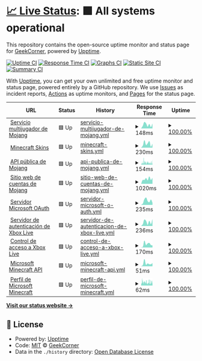 # [📈 Live Status](https://GeekCornerGH.github.io/helios-status-page): <!--live status--> **🟩 All systems operational**

This repository contains the open-source uptime monitor and status page for [GeekCorner](https://ytgeek.gq), powered by [Upptime](https://github.com/upptime/upptime).

[![Uptime CI](https://github.com/GeekCornerGH/helios-status-page/workflows/Uptime%20CI/badge.svg)](https://github.com/GeekCornerGH/helios-status-page/actions?query=workflow%3A%22Uptime+CI%22)
[![Response Time CI](https://github.com/GeekCornerGH/helios-status-page/workflows/Response%20Time%20CI/badge.svg)](https://github.com/GeekCornerGH/helios-status-page/actions?query=workflow%3A%22Response+Time+CI%22)
[![Graphs CI](https://github.com/GeekCornerGH/helios-status-page/workflows/Graphs%20CI/badge.svg)](https://github.com/GeekCornerGH/helios-status-page/actions?query=workflow%3A%22Graphs+CI%22)
[![Static Site CI](https://github.com/GeekCornerGH/helios-status-page/workflows/Static%20Site%20CI/badge.svg)](https://github.com/GeekCornerGH/helios-status-page/actions?query=workflow%3A%22Static+Site+CI%22)
[![Summary CI](https://github.com/GeekCornerGH/helios-status-page/workflows/Summary%20CI/badge.svg)](https://github.com/GeekCornerGH/helios-status-page/actions?query=workflow%3A%22Summary+CI%22)

With [Upptime](https://upptime.js.org), you can get your own unlimited and free uptime monitor and status page, powered entirely by a GitHub repository. We use [Issues](https://github.com/GeekCornerGH/helios-status-page/issues) as incident reports, [Actions](https://github.com/GeekCornerGH/helios-status-page/actions) as uptime monitors, and [Pages](https://GeekCornerGH.github.io/helios-status-page) for the status page.

<!--start: status pages-->
<!-- This summary is generated by Upptime (https://github.com/upptime/upptime) -->
<!-- Do not edit this manually, your changes will be overwritten -->
<!-- prettier-ignore -->
| URL | Status | History | Response Time | Uptime |
| --- | ------ | ------- | ------------- | ------ |
| <img alt="" src="https://icons.duckduckgo.com/ip3/session.minecraft.net.ico" height="13"> [Servicio multijugador de Mojang](http://session.minecraft.net) | 🟩 Up | [servicio-multijugador-de-mojang.yml](https://github.com/Clyzer/mangos-status-page/commits/HEAD/history/servicio-multijugador-de-mojang.yml) | <details><summary><img alt="Response time graph" src="./graphs/servicio-multijugador-de-mojang/response-time-week.png" height="20"> 148ms</summary><br><a href="https://Clyzer.github.io/mangos-status-page/history/servicio-multijugador-de-mojang"><img alt="Response time 112" src="https://img.shields.io/endpoint?url=https%3A%2F%2Fraw.githubusercontent.com%2FClyzer%2Fmangos-status-page%2FHEAD%2Fapi%2Fservicio-multijugador-de-mojang%2Fresponse-time.json"></a><br><a href="https://Clyzer.github.io/mangos-status-page/history/servicio-multijugador-de-mojang"><img alt="24-hour response time 189" src="https://img.shields.io/endpoint?url=https%3A%2F%2Fraw.githubusercontent.com%2FClyzer%2Fmangos-status-page%2FHEAD%2Fapi%2Fservicio-multijugador-de-mojang%2Fresponse-time-day.json"></a><br><a href="https://Clyzer.github.io/mangos-status-page/history/servicio-multijugador-de-mojang"><img alt="7-day response time 148" src="https://img.shields.io/endpoint?url=https%3A%2F%2Fraw.githubusercontent.com%2FClyzer%2Fmangos-status-page%2FHEAD%2Fapi%2Fservicio-multijugador-de-mojang%2Fresponse-time-week.json"></a><br><a href="https://Clyzer.github.io/mangos-status-page/history/servicio-multijugador-de-mojang"><img alt="30-day response time 112" src="https://img.shields.io/endpoint?url=https%3A%2F%2Fraw.githubusercontent.com%2FClyzer%2Fmangos-status-page%2FHEAD%2Fapi%2Fservicio-multijugador-de-mojang%2Fresponse-time-month.json"></a><br><a href="https://Clyzer.github.io/mangos-status-page/history/servicio-multijugador-de-mojang"><img alt="1-year response time 112" src="https://img.shields.io/endpoint?url=https%3A%2F%2Fraw.githubusercontent.com%2FClyzer%2Fmangos-status-page%2FHEAD%2Fapi%2Fservicio-multijugador-de-mojang%2Fresponse-time-year.json"></a></details> | <details><summary><a href="https://Clyzer.github.io/mangos-status-page/history/servicio-multijugador-de-mojang">100.00%</a></summary><a href="https://Clyzer.github.io/mangos-status-page/history/servicio-multijugador-de-mojang"><img alt="All-time uptime 100.00%" src="https://img.shields.io/endpoint?url=https%3A%2F%2Fraw.githubusercontent.com%2FClyzer%2Fmangos-status-page%2FHEAD%2Fapi%2Fservicio-multijugador-de-mojang%2Fuptime.json"></a><br><a href="https://Clyzer.github.io/mangos-status-page/history/servicio-multijugador-de-mojang"><img alt="24-hour uptime 100.00%" src="https://img.shields.io/endpoint?url=https%3A%2F%2Fraw.githubusercontent.com%2FClyzer%2Fmangos-status-page%2FHEAD%2Fapi%2Fservicio-multijugador-de-mojang%2Fuptime-day.json"></a><br><a href="https://Clyzer.github.io/mangos-status-page/history/servicio-multijugador-de-mojang"><img alt="7-day uptime 100.00%" src="https://img.shields.io/endpoint?url=https%3A%2F%2Fraw.githubusercontent.com%2FClyzer%2Fmangos-status-page%2FHEAD%2Fapi%2Fservicio-multijugador-de-mojang%2Fuptime-week.json"></a><br><a href="https://Clyzer.github.io/mangos-status-page/history/servicio-multijugador-de-mojang"><img alt="30-day uptime 100.00%" src="https://img.shields.io/endpoint?url=https%3A%2F%2Fraw.githubusercontent.com%2FClyzer%2Fmangos-status-page%2FHEAD%2Fapi%2Fservicio-multijugador-de-mojang%2Fuptime-month.json"></a><br><a href="https://Clyzer.github.io/mangos-status-page/history/servicio-multijugador-de-mojang"><img alt="1-year uptime 100.00%" src="https://img.shields.io/endpoint?url=https%3A%2F%2Fraw.githubusercontent.com%2FClyzer%2Fmangos-status-page%2FHEAD%2Fapi%2Fservicio-multijugador-de-mojang%2Fuptime-year.json"></a></details>
| <img alt="" src="https://icons.duckduckgo.com/ip3/textures.minecraft.net.ico" height="13"> [Minecraft Skins](https://textures.minecraft.net) | 🟩 Up | [minecraft-skins.yml](https://github.com/Clyzer/mangos-status-page/commits/HEAD/history/minecraft-skins.yml) | <details><summary><img alt="Response time graph" src="./graphs/minecraft-skins/response-time-week.png" height="20"> 230ms</summary><br><a href="https://Clyzer.github.io/mangos-status-page/history/minecraft-skins"><img alt="Response time 220" src="https://img.shields.io/endpoint?url=https%3A%2F%2Fraw.githubusercontent.com%2FClyzer%2Fmangos-status-page%2FHEAD%2Fapi%2Fminecraft-skins%2Fresponse-time.json"></a><br><a href="https://Clyzer.github.io/mangos-status-page/history/minecraft-skins"><img alt="24-hour response time 225" src="https://img.shields.io/endpoint?url=https%3A%2F%2Fraw.githubusercontent.com%2FClyzer%2Fmangos-status-page%2FHEAD%2Fapi%2Fminecraft-skins%2Fresponse-time-day.json"></a><br><a href="https://Clyzer.github.io/mangos-status-page/history/minecraft-skins"><img alt="7-day response time 230" src="https://img.shields.io/endpoint?url=https%3A%2F%2Fraw.githubusercontent.com%2FClyzer%2Fmangos-status-page%2FHEAD%2Fapi%2Fminecraft-skins%2Fresponse-time-week.json"></a><br><a href="https://Clyzer.github.io/mangos-status-page/history/minecraft-skins"><img alt="30-day response time 168" src="https://img.shields.io/endpoint?url=https%3A%2F%2Fraw.githubusercontent.com%2FClyzer%2Fmangos-status-page%2FHEAD%2Fapi%2Fminecraft-skins%2Fresponse-time-month.json"></a><br><a href="https://Clyzer.github.io/mangos-status-page/history/minecraft-skins"><img alt="1-year response time 171" src="https://img.shields.io/endpoint?url=https%3A%2F%2Fraw.githubusercontent.com%2FClyzer%2Fmangos-status-page%2FHEAD%2Fapi%2Fminecraft-skins%2Fresponse-time-year.json"></a></details> | <details><summary><a href="https://Clyzer.github.io/mangos-status-page/history/minecraft-skins">100.00%</a></summary><a href="https://Clyzer.github.io/mangos-status-page/history/minecraft-skins"><img alt="All-time uptime 100.00%" src="https://img.shields.io/endpoint?url=https%3A%2F%2Fraw.githubusercontent.com%2FClyzer%2Fmangos-status-page%2FHEAD%2Fapi%2Fminecraft-skins%2Fuptime.json"></a><br><a href="https://Clyzer.github.io/mangos-status-page/history/minecraft-skins"><img alt="24-hour uptime 100.00%" src="https://img.shields.io/endpoint?url=https%3A%2F%2Fraw.githubusercontent.com%2FClyzer%2Fmangos-status-page%2FHEAD%2Fapi%2Fminecraft-skins%2Fuptime-day.json"></a><br><a href="https://Clyzer.github.io/mangos-status-page/history/minecraft-skins"><img alt="7-day uptime 100.00%" src="https://img.shields.io/endpoint?url=https%3A%2F%2Fraw.githubusercontent.com%2FClyzer%2Fmangos-status-page%2FHEAD%2Fapi%2Fminecraft-skins%2Fuptime-week.json"></a><br><a href="https://Clyzer.github.io/mangos-status-page/history/minecraft-skins"><img alt="30-day uptime 100.00%" src="https://img.shields.io/endpoint?url=https%3A%2F%2Fraw.githubusercontent.com%2FClyzer%2Fmangos-status-page%2FHEAD%2Fapi%2Fminecraft-skins%2Fuptime-month.json"></a><br><a href="https://Clyzer.github.io/mangos-status-page/history/minecraft-skins"><img alt="1-year uptime 100.00%" src="https://img.shields.io/endpoint?url=https%3A%2F%2Fraw.githubusercontent.com%2FClyzer%2Fmangos-status-page%2FHEAD%2Fapi%2Fminecraft-skins%2Fuptime-year.json"></a></details>
| <img alt="" src="https://icons.duckduckgo.com/ip3/api.mojang.com.ico" height="13"> [API pública de Mojang](https://api.mojang.com/) | 🟩 Up | [api-publica-de-mojang.yml](https://github.com/Clyzer/mangos-status-page/commits/HEAD/history/api-publica-de-mojang.yml) | <details><summary><img alt="Response time graph" src="./graphs/api-publica-de-mojang/response-time-week.png" height="20"> 154ms</summary><br><a href="https://Clyzer.github.io/mangos-status-page/history/api-publica-de-mojang"><img alt="Response time 178" src="https://img.shields.io/endpoint?url=https%3A%2F%2Fraw.githubusercontent.com%2FClyzer%2Fmangos-status-page%2FHEAD%2Fapi%2Fapi-publica-de-mojang%2Fresponse-time.json"></a><br><a href="https://Clyzer.github.io/mangos-status-page/history/api-publica-de-mojang"><img alt="24-hour response time 134" src="https://img.shields.io/endpoint?url=https%3A%2F%2Fraw.githubusercontent.com%2FClyzer%2Fmangos-status-page%2FHEAD%2Fapi%2Fapi-publica-de-mojang%2Fresponse-time-day.json"></a><br><a href="https://Clyzer.github.io/mangos-status-page/history/api-publica-de-mojang"><img alt="7-day response time 154" src="https://img.shields.io/endpoint?url=https%3A%2F%2Fraw.githubusercontent.com%2FClyzer%2Fmangos-status-page%2FHEAD%2Fapi%2Fapi-publica-de-mojang%2Fresponse-time-week.json"></a><br><a href="https://Clyzer.github.io/mangos-status-page/history/api-publica-de-mojang"><img alt="30-day response time 178" src="https://img.shields.io/endpoint?url=https%3A%2F%2Fraw.githubusercontent.com%2FClyzer%2Fmangos-status-page%2FHEAD%2Fapi%2Fapi-publica-de-mojang%2Fresponse-time-month.json"></a><br><a href="https://Clyzer.github.io/mangos-status-page/history/api-publica-de-mojang"><img alt="1-year response time 178" src="https://img.shields.io/endpoint?url=https%3A%2F%2Fraw.githubusercontent.com%2FClyzer%2Fmangos-status-page%2FHEAD%2Fapi%2Fapi-publica-de-mojang%2Fresponse-time-year.json"></a></details> | <details><summary><a href="https://Clyzer.github.io/mangos-status-page/history/api-publica-de-mojang">100.00%</a></summary><a href="https://Clyzer.github.io/mangos-status-page/history/api-publica-de-mojang"><img alt="All-time uptime 100.00%" src="https://img.shields.io/endpoint?url=https%3A%2F%2Fraw.githubusercontent.com%2FClyzer%2Fmangos-status-page%2FHEAD%2Fapi%2Fapi-publica-de-mojang%2Fuptime.json"></a><br><a href="https://Clyzer.github.io/mangos-status-page/history/api-publica-de-mojang"><img alt="24-hour uptime 100.00%" src="https://img.shields.io/endpoint?url=https%3A%2F%2Fraw.githubusercontent.com%2FClyzer%2Fmangos-status-page%2FHEAD%2Fapi%2Fapi-publica-de-mojang%2Fuptime-day.json"></a><br><a href="https://Clyzer.github.io/mangos-status-page/history/api-publica-de-mojang"><img alt="7-day uptime 100.00%" src="https://img.shields.io/endpoint?url=https%3A%2F%2Fraw.githubusercontent.com%2FClyzer%2Fmangos-status-page%2FHEAD%2Fapi%2Fapi-publica-de-mojang%2Fuptime-week.json"></a><br><a href="https://Clyzer.github.io/mangos-status-page/history/api-publica-de-mojang"><img alt="30-day uptime 100.00%" src="https://img.shields.io/endpoint?url=https%3A%2F%2Fraw.githubusercontent.com%2FClyzer%2Fmangos-status-page%2FHEAD%2Fapi%2Fapi-publica-de-mojang%2Fuptime-month.json"></a><br><a href="https://Clyzer.github.io/mangos-status-page/history/api-publica-de-mojang"><img alt="1-year uptime 100.00%" src="https://img.shields.io/endpoint?url=https%3A%2F%2Fraw.githubusercontent.com%2FClyzer%2Fmangos-status-page%2FHEAD%2Fapi%2Fapi-publica-de-mojang%2Fuptime-year.json"></a></details>
| <img alt="" src="https://icons.duckduckgo.com/ip3/account.mojang.com.ico" height="13"> [Sitio web de cuentas de Mojang](https://account.mojang.com/login) | 🟩 Up | [sitio-web-de-cuentas-de-mojang.yml](https://github.com/Clyzer/mangos-status-page/commits/HEAD/history/sitio-web-de-cuentas-de-mojang.yml) | <details><summary><img alt="Response time graph" src="./graphs/sitio-web-de-cuentas-de-mojang/response-time-week.png" height="20"> 1020ms</summary><br><a href="https://Clyzer.github.io/mangos-status-page/history/sitio-web-de-cuentas-de-mojang"><img alt="Response time 1079" src="https://img.shields.io/endpoint?url=https%3A%2F%2Fraw.githubusercontent.com%2FClyzer%2Fmangos-status-page%2FHEAD%2Fapi%2Fsitio-web-de-cuentas-de-mojang%2Fresponse-time.json"></a><br><a href="https://Clyzer.github.io/mangos-status-page/history/sitio-web-de-cuentas-de-mojang"><img alt="24-hour response time 1248" src="https://img.shields.io/endpoint?url=https%3A%2F%2Fraw.githubusercontent.com%2FClyzer%2Fmangos-status-page%2FHEAD%2Fapi%2Fsitio-web-de-cuentas-de-mojang%2Fresponse-time-day.json"></a><br><a href="https://Clyzer.github.io/mangos-status-page/history/sitio-web-de-cuentas-de-mojang"><img alt="7-day response time 1020" src="https://img.shields.io/endpoint?url=https%3A%2F%2Fraw.githubusercontent.com%2FClyzer%2Fmangos-status-page%2FHEAD%2Fapi%2Fsitio-web-de-cuentas-de-mojang%2Fresponse-time-week.json"></a><br><a href="https://Clyzer.github.io/mangos-status-page/history/sitio-web-de-cuentas-de-mojang"><img alt="30-day response time 1079" src="https://img.shields.io/endpoint?url=https%3A%2F%2Fraw.githubusercontent.com%2FClyzer%2Fmangos-status-page%2FHEAD%2Fapi%2Fsitio-web-de-cuentas-de-mojang%2Fresponse-time-month.json"></a><br><a href="https://Clyzer.github.io/mangos-status-page/history/sitio-web-de-cuentas-de-mojang"><img alt="1-year response time 1079" src="https://img.shields.io/endpoint?url=https%3A%2F%2Fraw.githubusercontent.com%2FClyzer%2Fmangos-status-page%2FHEAD%2Fapi%2Fsitio-web-de-cuentas-de-mojang%2Fresponse-time-year.json"></a></details> | <details><summary><a href="https://Clyzer.github.io/mangos-status-page/history/sitio-web-de-cuentas-de-mojang">100.00%</a></summary><a href="https://Clyzer.github.io/mangos-status-page/history/sitio-web-de-cuentas-de-mojang"><img alt="All-time uptime 100.00%" src="https://img.shields.io/endpoint?url=https%3A%2F%2Fraw.githubusercontent.com%2FClyzer%2Fmangos-status-page%2FHEAD%2Fapi%2Fsitio-web-de-cuentas-de-mojang%2Fuptime.json"></a><br><a href="https://Clyzer.github.io/mangos-status-page/history/sitio-web-de-cuentas-de-mojang"><img alt="24-hour uptime 100.00%" src="https://img.shields.io/endpoint?url=https%3A%2F%2Fraw.githubusercontent.com%2FClyzer%2Fmangos-status-page%2FHEAD%2Fapi%2Fsitio-web-de-cuentas-de-mojang%2Fuptime-day.json"></a><br><a href="https://Clyzer.github.io/mangos-status-page/history/sitio-web-de-cuentas-de-mojang"><img alt="7-day uptime 100.00%" src="https://img.shields.io/endpoint?url=https%3A%2F%2Fraw.githubusercontent.com%2FClyzer%2Fmangos-status-page%2FHEAD%2Fapi%2Fsitio-web-de-cuentas-de-mojang%2Fuptime-week.json"></a><br><a href="https://Clyzer.github.io/mangos-status-page/history/sitio-web-de-cuentas-de-mojang"><img alt="30-day uptime 100.00%" src="https://img.shields.io/endpoint?url=https%3A%2F%2Fraw.githubusercontent.com%2FClyzer%2Fmangos-status-page%2FHEAD%2Fapi%2Fsitio-web-de-cuentas-de-mojang%2Fuptime-month.json"></a><br><a href="https://Clyzer.github.io/mangos-status-page/history/sitio-web-de-cuentas-de-mojang"><img alt="1-year uptime 100.00%" src="https://img.shields.io/endpoint?url=https%3A%2F%2Fraw.githubusercontent.com%2FClyzer%2Fmangos-status-page%2FHEAD%2Fapi%2Fsitio-web-de-cuentas-de-mojang%2Fuptime-year.json"></a></details>
| <img alt="" src="https://icons.duckduckgo.com/ip3/login.microsoftonline.com.ico" height="13"> [Servidor Microsoft OAuth](https://login.microsoftonline.com/consumers/oauth2/v2.0/token) | 🟩 Up | [servidor-microsoft-o-auth.yml](https://github.com/Clyzer/mangos-status-page/commits/HEAD/history/servidor-microsoft-o-auth.yml) | <details><summary><img alt="Response time graph" src="./graphs/servidor-microsoft-o-auth/response-time-week.png" height="20"> 235ms</summary><br><a href="https://Clyzer.github.io/mangos-status-page/history/servidor-microsoft-o-auth"><img alt="Response time 201" src="https://img.shields.io/endpoint?url=https%3A%2F%2Fraw.githubusercontent.com%2FClyzer%2Fmangos-status-page%2FHEAD%2Fapi%2Fservidor-microsoft-o-auth%2Fresponse-time.json"></a><br><a href="https://Clyzer.github.io/mangos-status-page/history/servidor-microsoft-o-auth"><img alt="24-hour response time 116" src="https://img.shields.io/endpoint?url=https%3A%2F%2Fraw.githubusercontent.com%2FClyzer%2Fmangos-status-page%2FHEAD%2Fapi%2Fservidor-microsoft-o-auth%2Fresponse-time-day.json"></a><br><a href="https://Clyzer.github.io/mangos-status-page/history/servidor-microsoft-o-auth"><img alt="7-day response time 235" src="https://img.shields.io/endpoint?url=https%3A%2F%2Fraw.githubusercontent.com%2FClyzer%2Fmangos-status-page%2FHEAD%2Fapi%2Fservidor-microsoft-o-auth%2Fresponse-time-week.json"></a><br><a href="https://Clyzer.github.io/mangos-status-page/history/servidor-microsoft-o-auth"><img alt="30-day response time 201" src="https://img.shields.io/endpoint?url=https%3A%2F%2Fraw.githubusercontent.com%2FClyzer%2Fmangos-status-page%2FHEAD%2Fapi%2Fservidor-microsoft-o-auth%2Fresponse-time-month.json"></a><br><a href="https://Clyzer.github.io/mangos-status-page/history/servidor-microsoft-o-auth"><img alt="1-year response time 201" src="https://img.shields.io/endpoint?url=https%3A%2F%2Fraw.githubusercontent.com%2FClyzer%2Fmangos-status-page%2FHEAD%2Fapi%2Fservidor-microsoft-o-auth%2Fresponse-time-year.json"></a></details> | <details><summary><a href="https://Clyzer.github.io/mangos-status-page/history/servidor-microsoft-o-auth">100.00%</a></summary><a href="https://Clyzer.github.io/mangos-status-page/history/servidor-microsoft-o-auth"><img alt="All-time uptime 100.00%" src="https://img.shields.io/endpoint?url=https%3A%2F%2Fraw.githubusercontent.com%2FClyzer%2Fmangos-status-page%2FHEAD%2Fapi%2Fservidor-microsoft-o-auth%2Fuptime.json"></a><br><a href="https://Clyzer.github.io/mangos-status-page/history/servidor-microsoft-o-auth"><img alt="24-hour uptime 100.00%" src="https://img.shields.io/endpoint?url=https%3A%2F%2Fraw.githubusercontent.com%2FClyzer%2Fmangos-status-page%2FHEAD%2Fapi%2Fservidor-microsoft-o-auth%2Fuptime-day.json"></a><br><a href="https://Clyzer.github.io/mangos-status-page/history/servidor-microsoft-o-auth"><img alt="7-day uptime 100.00%" src="https://img.shields.io/endpoint?url=https%3A%2F%2Fraw.githubusercontent.com%2FClyzer%2Fmangos-status-page%2FHEAD%2Fapi%2Fservidor-microsoft-o-auth%2Fuptime-week.json"></a><br><a href="https://Clyzer.github.io/mangos-status-page/history/servidor-microsoft-o-auth"><img alt="30-day uptime 100.00%" src="https://img.shields.io/endpoint?url=https%3A%2F%2Fraw.githubusercontent.com%2FClyzer%2Fmangos-status-page%2FHEAD%2Fapi%2Fservidor-microsoft-o-auth%2Fuptime-month.json"></a><br><a href="https://Clyzer.github.io/mangos-status-page/history/servidor-microsoft-o-auth"><img alt="1-year uptime 100.00%" src="https://img.shields.io/endpoint?url=https%3A%2F%2Fraw.githubusercontent.com%2FClyzer%2Fmangos-status-page%2FHEAD%2Fapi%2Fservidor-microsoft-o-auth%2Fuptime-year.json"></a></details>
| <img alt="" src="https://icons.duckduckgo.com/ip3/user.auth.xboxlive.com.ico" height="13"> [Servidor de autenticación de Xbox Live](https://user.auth.xboxlive.com/user/authenticate) | 🟩 Up | [servidor-de-autenticacion-de-xbox-live.yml](https://github.com/Clyzer/mangos-status-page/commits/HEAD/history/servidor-de-autenticacion-de-xbox-live.yml) | <details><summary><img alt="Response time graph" src="./graphs/servidor-de-autenticacion-de-xbox-live/response-time-week.png" height="20"> 236ms</summary><br><a href="https://Clyzer.github.io/mangos-status-page/history/servidor-de-autenticacion-de-xbox-live"><img alt="Response time 204" src="https://img.shields.io/endpoint?url=https%3A%2F%2Fraw.githubusercontent.com%2FClyzer%2Fmangos-status-page%2FHEAD%2Fapi%2Fservidor-de-autenticacion-de-xbox-live%2Fresponse-time.json"></a><br><a href="https://Clyzer.github.io/mangos-status-page/history/servidor-de-autenticacion-de-xbox-live"><img alt="24-hour response time 402" src="https://img.shields.io/endpoint?url=https%3A%2F%2Fraw.githubusercontent.com%2FClyzer%2Fmangos-status-page%2FHEAD%2Fapi%2Fservidor-de-autenticacion-de-xbox-live%2Fresponse-time-day.json"></a><br><a href="https://Clyzer.github.io/mangos-status-page/history/servidor-de-autenticacion-de-xbox-live"><img alt="7-day response time 236" src="https://img.shields.io/endpoint?url=https%3A%2F%2Fraw.githubusercontent.com%2FClyzer%2Fmangos-status-page%2FHEAD%2Fapi%2Fservidor-de-autenticacion-de-xbox-live%2Fresponse-time-week.json"></a><br><a href="https://Clyzer.github.io/mangos-status-page/history/servidor-de-autenticacion-de-xbox-live"><img alt="30-day response time 204" src="https://img.shields.io/endpoint?url=https%3A%2F%2Fraw.githubusercontent.com%2FClyzer%2Fmangos-status-page%2FHEAD%2Fapi%2Fservidor-de-autenticacion-de-xbox-live%2Fresponse-time-month.json"></a><br><a href="https://Clyzer.github.io/mangos-status-page/history/servidor-de-autenticacion-de-xbox-live"><img alt="1-year response time 204" src="https://img.shields.io/endpoint?url=https%3A%2F%2Fraw.githubusercontent.com%2FClyzer%2Fmangos-status-page%2FHEAD%2Fapi%2Fservidor-de-autenticacion-de-xbox-live%2Fresponse-time-year.json"></a></details> | <details><summary><a href="https://Clyzer.github.io/mangos-status-page/history/servidor-de-autenticacion-de-xbox-live">100.00%</a></summary><a href="https://Clyzer.github.io/mangos-status-page/history/servidor-de-autenticacion-de-xbox-live"><img alt="All-time uptime 100.00%" src="https://img.shields.io/endpoint?url=https%3A%2F%2Fraw.githubusercontent.com%2FClyzer%2Fmangos-status-page%2FHEAD%2Fapi%2Fservidor-de-autenticacion-de-xbox-live%2Fuptime.json"></a><br><a href="https://Clyzer.github.io/mangos-status-page/history/servidor-de-autenticacion-de-xbox-live"><img alt="24-hour uptime 100.00%" src="https://img.shields.io/endpoint?url=https%3A%2F%2Fraw.githubusercontent.com%2FClyzer%2Fmangos-status-page%2FHEAD%2Fapi%2Fservidor-de-autenticacion-de-xbox-live%2Fuptime-day.json"></a><br><a href="https://Clyzer.github.io/mangos-status-page/history/servidor-de-autenticacion-de-xbox-live"><img alt="7-day uptime 100.00%" src="https://img.shields.io/endpoint?url=https%3A%2F%2Fraw.githubusercontent.com%2FClyzer%2Fmangos-status-page%2FHEAD%2Fapi%2Fservidor-de-autenticacion-de-xbox-live%2Fuptime-week.json"></a><br><a href="https://Clyzer.github.io/mangos-status-page/history/servidor-de-autenticacion-de-xbox-live"><img alt="30-day uptime 100.00%" src="https://img.shields.io/endpoint?url=https%3A%2F%2Fraw.githubusercontent.com%2FClyzer%2Fmangos-status-page%2FHEAD%2Fapi%2Fservidor-de-autenticacion-de-xbox-live%2Fuptime-month.json"></a><br><a href="https://Clyzer.github.io/mangos-status-page/history/servidor-de-autenticacion-de-xbox-live"><img alt="1-year uptime 100.00%" src="https://img.shields.io/endpoint?url=https%3A%2F%2Fraw.githubusercontent.com%2FClyzer%2Fmangos-status-page%2FHEAD%2Fapi%2Fservidor-de-autenticacion-de-xbox-live%2Fuptime-year.json"></a></details>
| <img alt="" src="https://icons.duckduckgo.com/ip3/xsts.auth.xboxlive.com.ico" height="13"> [Control de acceso a Xbox Live](https://xsts.auth.xboxlive.com/xsts/authorize) | 🟩 Up | [control-de-acceso-a-xbox-live.yml](https://github.com/Clyzer/mangos-status-page/commits/HEAD/history/control-de-acceso-a-xbox-live.yml) | <details><summary><img alt="Response time graph" src="./graphs/control-de-acceso-a-xbox-live/response-time-week.png" height="20"> 170ms</summary><br><a href="https://Clyzer.github.io/mangos-status-page/history/control-de-acceso-a-xbox-live"><img alt="Response time 171" src="https://img.shields.io/endpoint?url=https%3A%2F%2Fraw.githubusercontent.com%2FClyzer%2Fmangos-status-page%2FHEAD%2Fapi%2Fcontrol-de-acceso-a-xbox-live%2Fresponse-time.json"></a><br><a href="https://Clyzer.github.io/mangos-status-page/history/control-de-acceso-a-xbox-live"><img alt="24-hour response time 105" src="https://img.shields.io/endpoint?url=https%3A%2F%2Fraw.githubusercontent.com%2FClyzer%2Fmangos-status-page%2FHEAD%2Fapi%2Fcontrol-de-acceso-a-xbox-live%2Fresponse-time-day.json"></a><br><a href="https://Clyzer.github.io/mangos-status-page/history/control-de-acceso-a-xbox-live"><img alt="7-day response time 170" src="https://img.shields.io/endpoint?url=https%3A%2F%2Fraw.githubusercontent.com%2FClyzer%2Fmangos-status-page%2FHEAD%2Fapi%2Fcontrol-de-acceso-a-xbox-live%2Fresponse-time-week.json"></a><br><a href="https://Clyzer.github.io/mangos-status-page/history/control-de-acceso-a-xbox-live"><img alt="30-day response time 171" src="https://img.shields.io/endpoint?url=https%3A%2F%2Fraw.githubusercontent.com%2FClyzer%2Fmangos-status-page%2FHEAD%2Fapi%2Fcontrol-de-acceso-a-xbox-live%2Fresponse-time-month.json"></a><br><a href="https://Clyzer.github.io/mangos-status-page/history/control-de-acceso-a-xbox-live"><img alt="1-year response time 171" src="https://img.shields.io/endpoint?url=https%3A%2F%2Fraw.githubusercontent.com%2FClyzer%2Fmangos-status-page%2FHEAD%2Fapi%2Fcontrol-de-acceso-a-xbox-live%2Fresponse-time-year.json"></a></details> | <details><summary><a href="https://Clyzer.github.io/mangos-status-page/history/control-de-acceso-a-xbox-live">100.00%</a></summary><a href="https://Clyzer.github.io/mangos-status-page/history/control-de-acceso-a-xbox-live"><img alt="All-time uptime 100.00%" src="https://img.shields.io/endpoint?url=https%3A%2F%2Fraw.githubusercontent.com%2FClyzer%2Fmangos-status-page%2FHEAD%2Fapi%2Fcontrol-de-acceso-a-xbox-live%2Fuptime.json"></a><br><a href="https://Clyzer.github.io/mangos-status-page/history/control-de-acceso-a-xbox-live"><img alt="24-hour uptime 100.00%" src="https://img.shields.io/endpoint?url=https%3A%2F%2Fraw.githubusercontent.com%2FClyzer%2Fmangos-status-page%2FHEAD%2Fapi%2Fcontrol-de-acceso-a-xbox-live%2Fuptime-day.json"></a><br><a href="https://Clyzer.github.io/mangos-status-page/history/control-de-acceso-a-xbox-live"><img alt="7-day uptime 100.00%" src="https://img.shields.io/endpoint?url=https%3A%2F%2Fraw.githubusercontent.com%2FClyzer%2Fmangos-status-page%2FHEAD%2Fapi%2Fcontrol-de-acceso-a-xbox-live%2Fuptime-week.json"></a><br><a href="https://Clyzer.github.io/mangos-status-page/history/control-de-acceso-a-xbox-live"><img alt="30-day uptime 100.00%" src="https://img.shields.io/endpoint?url=https%3A%2F%2Fraw.githubusercontent.com%2FClyzer%2Fmangos-status-page%2FHEAD%2Fapi%2Fcontrol-de-acceso-a-xbox-live%2Fuptime-month.json"></a><br><a href="https://Clyzer.github.io/mangos-status-page/history/control-de-acceso-a-xbox-live"><img alt="1-year uptime 100.00%" src="https://img.shields.io/endpoint?url=https%3A%2F%2Fraw.githubusercontent.com%2FClyzer%2Fmangos-status-page%2FHEAD%2Fapi%2Fcontrol-de-acceso-a-xbox-live%2Fuptime-year.json"></a></details>
| <img alt="" src="https://icons.duckduckgo.com/ip3/api.minecraftservices.com.ico" height="13"> [Microsoft Minecraft API](https://api.minecraftservices.com/authentication/login_with_xbox) | 🟩 Up | [microsoft-minecraft-api.yml](https://github.com/Clyzer/mangos-status-page/commits/HEAD/history/microsoft-minecraft-api.yml) | <details><summary><img alt="Response time graph" src="./graphs/microsoft-minecraft-api/response-time-week.png" height="20"> 51ms</summary><br><a href="https://Clyzer.github.io/mangos-status-page/history/microsoft-minecraft-api"><img alt="Response time 64" src="https://img.shields.io/endpoint?url=https%3A%2F%2Fraw.githubusercontent.com%2FClyzer%2Fmangos-status-page%2FHEAD%2Fapi%2Fmicrosoft-minecraft-api%2Fresponse-time.json"></a><br><a href="https://Clyzer.github.io/mangos-status-page/history/microsoft-minecraft-api"><img alt="24-hour response time 58" src="https://img.shields.io/endpoint?url=https%3A%2F%2Fraw.githubusercontent.com%2FClyzer%2Fmangos-status-page%2FHEAD%2Fapi%2Fmicrosoft-minecraft-api%2Fresponse-time-day.json"></a><br><a href="https://Clyzer.github.io/mangos-status-page/history/microsoft-minecraft-api"><img alt="7-day response time 51" src="https://img.shields.io/endpoint?url=https%3A%2F%2Fraw.githubusercontent.com%2FClyzer%2Fmangos-status-page%2FHEAD%2Fapi%2Fmicrosoft-minecraft-api%2Fresponse-time-week.json"></a><br><a href="https://Clyzer.github.io/mangos-status-page/history/microsoft-minecraft-api"><img alt="30-day response time 53" src="https://img.shields.io/endpoint?url=https%3A%2F%2Fraw.githubusercontent.com%2FClyzer%2Fmangos-status-page%2FHEAD%2Fapi%2Fmicrosoft-minecraft-api%2Fresponse-time-month.json"></a><br><a href="https://Clyzer.github.io/mangos-status-page/history/microsoft-minecraft-api"><img alt="1-year response time 64" src="https://img.shields.io/endpoint?url=https%3A%2F%2Fraw.githubusercontent.com%2FClyzer%2Fmangos-status-page%2FHEAD%2Fapi%2Fmicrosoft-minecraft-api%2Fresponse-time-year.json"></a></details> | <details><summary><a href="https://Clyzer.github.io/mangos-status-page/history/microsoft-minecraft-api">100.00%</a></summary><a href="https://Clyzer.github.io/mangos-status-page/history/microsoft-minecraft-api"><img alt="All-time uptime 100.00%" src="https://img.shields.io/endpoint?url=https%3A%2F%2Fraw.githubusercontent.com%2FClyzer%2Fmangos-status-page%2FHEAD%2Fapi%2Fmicrosoft-minecraft-api%2Fuptime.json"></a><br><a href="https://Clyzer.github.io/mangos-status-page/history/microsoft-minecraft-api"><img alt="24-hour uptime 100.00%" src="https://img.shields.io/endpoint?url=https%3A%2F%2Fraw.githubusercontent.com%2FClyzer%2Fmangos-status-page%2FHEAD%2Fapi%2Fmicrosoft-minecraft-api%2Fuptime-day.json"></a><br><a href="https://Clyzer.github.io/mangos-status-page/history/microsoft-minecraft-api"><img alt="7-day uptime 100.00%" src="https://img.shields.io/endpoint?url=https%3A%2F%2Fraw.githubusercontent.com%2FClyzer%2Fmangos-status-page%2FHEAD%2Fapi%2Fmicrosoft-minecraft-api%2Fuptime-week.json"></a><br><a href="https://Clyzer.github.io/mangos-status-page/history/microsoft-minecraft-api"><img alt="30-day uptime 100.00%" src="https://img.shields.io/endpoint?url=https%3A%2F%2Fraw.githubusercontent.com%2FClyzer%2Fmangos-status-page%2FHEAD%2Fapi%2Fmicrosoft-minecraft-api%2Fuptime-month.json"></a><br><a href="https://Clyzer.github.io/mangos-status-page/history/microsoft-minecraft-api"><img alt="1-year uptime 100.00%" src="https://img.shields.io/endpoint?url=https%3A%2F%2Fraw.githubusercontent.com%2FClyzer%2Fmangos-status-page%2FHEAD%2Fapi%2Fmicrosoft-minecraft-api%2Fuptime-year.json"></a></details>
| <img alt="" src="https://icons.duckduckgo.com/ip3/api.minecraftservices.com.ico" height="13"> [Perfil de Microsoft Minecraft](https://api.minecraftservices.com/minecraft/profile) | 🟩 Up | [perfil-de-microsoft-minecraft.yml](https://github.com/Clyzer/mangos-status-page/commits/HEAD/history/perfil-de-microsoft-minecraft.yml) | <details><summary><img alt="Response time graph" src="./graphs/perfil-de-microsoft-minecraft/response-time-week.png" height="20"> 62ms</summary><br><a href="https://Clyzer.github.io/mangos-status-page/history/perfil-de-microsoft-minecraft"><img alt="Response time 61" src="https://img.shields.io/endpoint?url=https%3A%2F%2Fraw.githubusercontent.com%2FClyzer%2Fmangos-status-page%2FHEAD%2Fapi%2Fperfil-de-microsoft-minecraft%2Fresponse-time.json"></a><br><a href="https://Clyzer.github.io/mangos-status-page/history/perfil-de-microsoft-minecraft"><img alt="24-hour response time 72" src="https://img.shields.io/endpoint?url=https%3A%2F%2Fraw.githubusercontent.com%2FClyzer%2Fmangos-status-page%2FHEAD%2Fapi%2Fperfil-de-microsoft-minecraft%2Fresponse-time-day.json"></a><br><a href="https://Clyzer.github.io/mangos-status-page/history/perfil-de-microsoft-minecraft"><img alt="7-day response time 62" src="https://img.shields.io/endpoint?url=https%3A%2F%2Fraw.githubusercontent.com%2FClyzer%2Fmangos-status-page%2FHEAD%2Fapi%2Fperfil-de-microsoft-minecraft%2Fresponse-time-week.json"></a><br><a href="https://Clyzer.github.io/mangos-status-page/history/perfil-de-microsoft-minecraft"><img alt="30-day response time 61" src="https://img.shields.io/endpoint?url=https%3A%2F%2Fraw.githubusercontent.com%2FClyzer%2Fmangos-status-page%2FHEAD%2Fapi%2Fperfil-de-microsoft-minecraft%2Fresponse-time-month.json"></a><br><a href="https://Clyzer.github.io/mangos-status-page/history/perfil-de-microsoft-minecraft"><img alt="1-year response time 61" src="https://img.shields.io/endpoint?url=https%3A%2F%2Fraw.githubusercontent.com%2FClyzer%2Fmangos-status-page%2FHEAD%2Fapi%2Fperfil-de-microsoft-minecraft%2Fresponse-time-year.json"></a></details> | <details><summary><a href="https://Clyzer.github.io/mangos-status-page/history/perfil-de-microsoft-minecraft">100.00%</a></summary><a href="https://Clyzer.github.io/mangos-status-page/history/perfil-de-microsoft-minecraft"><img alt="All-time uptime 100.00%" src="https://img.shields.io/endpoint?url=https%3A%2F%2Fraw.githubusercontent.com%2FClyzer%2Fmangos-status-page%2FHEAD%2Fapi%2Fperfil-de-microsoft-minecraft%2Fuptime.json"></a><br><a href="https://Clyzer.github.io/mangos-status-page/history/perfil-de-microsoft-minecraft"><img alt="24-hour uptime 100.00%" src="https://img.shields.io/endpoint?url=https%3A%2F%2Fraw.githubusercontent.com%2FClyzer%2Fmangos-status-page%2FHEAD%2Fapi%2Fperfil-de-microsoft-minecraft%2Fuptime-day.json"></a><br><a href="https://Clyzer.github.io/mangos-status-page/history/perfil-de-microsoft-minecraft"><img alt="7-day uptime 100.00%" src="https://img.shields.io/endpoint?url=https%3A%2F%2Fraw.githubusercontent.com%2FClyzer%2Fmangos-status-page%2FHEAD%2Fapi%2Fperfil-de-microsoft-minecraft%2Fuptime-week.json"></a><br><a href="https://Clyzer.github.io/mangos-status-page/history/perfil-de-microsoft-minecraft"><img alt="30-day uptime 100.00%" src="https://img.shields.io/endpoint?url=https%3A%2F%2Fraw.githubusercontent.com%2FClyzer%2Fmangos-status-page%2FHEAD%2Fapi%2Fperfil-de-microsoft-minecraft%2Fuptime-month.json"></a><br><a href="https://Clyzer.github.io/mangos-status-page/history/perfil-de-microsoft-minecraft"><img alt="1-year uptime 100.00%" src="https://img.shields.io/endpoint?url=https%3A%2F%2Fraw.githubusercontent.com%2FClyzer%2Fmangos-status-page%2FHEAD%2Fapi%2Fperfil-de-microsoft-minecraft%2Fuptime-year.json"></a></details>

<!--end: status pages-->

[**Visit our status website →**](https://GeekCornerGH.github.io/helios-status-page)

## 📄 License

- Powered by: [Upptime](https://github.com/upptime/upptime)
- Code: [MIT](./LICENSE) © [GeekCorner](https://ytgeek.gq)
- Data in the `./history` directory: [Open Database License](https://opendatacommons.org/licenses/odbl/1-0/)
